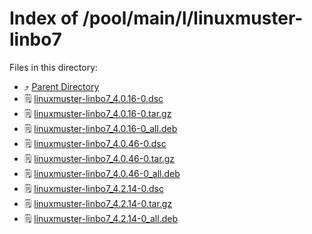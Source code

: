 
# Index of /pool/main/l/linuxmuster-linbo7
Files in this directory:
- ⤴ [Parent Directory](../)
- 🗒 [linuxmuster-linbo7_4.0.16-0.dsc](linuxmuster-linbo7_4.0.16-0.dsc)
- 🗒 [linuxmuster-linbo7_4.0.16-0.tar.gz](linuxmuster-linbo7_4.0.16-0.tar.gz)
- 🗒 [linuxmuster-linbo7_4.0.16-0_all.deb](linuxmuster-linbo7_4.0.16-0_all.deb)
- 🗒 [linuxmuster-linbo7_4.0.46-0.dsc](linuxmuster-linbo7_4.0.46-0.dsc)
- 🗒 [linuxmuster-linbo7_4.0.46-0.tar.gz](linuxmuster-linbo7_4.0.46-0.tar.gz)
- 🗒 [linuxmuster-linbo7_4.0.46-0_all.deb](linuxmuster-linbo7_4.0.46-0_all.deb)
- 🗒 [linuxmuster-linbo7_4.2.14-0.dsc](linuxmuster-linbo7_4.2.14-0.dsc)
- 🗒 [linuxmuster-linbo7_4.2.14-0.tar.gz](linuxmuster-linbo7_4.2.14-0.tar.gz)
- 🗒 [linuxmuster-linbo7_4.2.14-0_all.deb](linuxmuster-linbo7_4.2.14-0_all.deb)
